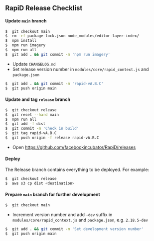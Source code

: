 ## **RapiD** Release Checklist

#### Update `main` branch
```bash
$  git checkout main
$  rm -rf package-lock.json node_modules/editor-layer-index/
$  npm install
$  npm run imagery
$  npm run all
$  git add . && git commit -m 'npm run imagery'
```

- Update `CHANGELOG.md`
- Set release version number in `modules/core/rapid_context.js` and `package.json`

```bash
$  git add . && git commit -m 'rapid-vA.B.C'
$  git push origin main
```

#### Update and tag `release` branch
```bash
$  git checkout release
$  git reset --hard main
$  npm run all
$  git add -f dist
$  git commit -m 'Check in build'
$  git tag rapid-vA.B.C
$  git push origin -f release rapid-vA.B.C
```
- Open https://github.com/facebookincubator/RapiD/releases

#### Deploy
The Release branch contains everything to be deployed. For example:

```bash
$  git checkout release
$  aws s3 cp dist <destination>
```

#### Prepare `main` branch for further development
```bash
$  git checkout main
```

- Increment version number and add `-dev` suffix in `modules/core/rapid_context.js` and `package.json`, e.g. `2.18.5-dev`

```bash
$  git add . && git commit -m 'Set development version number'
$  git push origin main
```